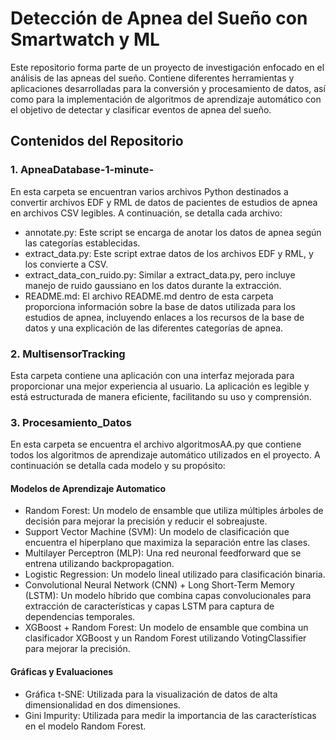 # Detección de Apnea del Sueño con Smartwatch y ML

Este repositorio forma parte de un proyecto de investigación enfocado en el análisis de las apneas del sueño. Contiene diferentes herramientas y aplicaciones desarrolladas para la conversión y procesamiento de datos, así como para la implementación de algoritmos de aprendizaje automático con el objetivo de detectar y clasificar eventos de apnea del sueño.

## Contenidos del Repositorio

### 1. ApneaDatabase-1-minute-
En esta carpeta se encuentran varios archivos Python destinados a convertir archivos EDF y RML de datos de pacientes de estudios de apnea en archivos CSV legibles. A continuación, se detalla cada archivo:

- annotate.py: Este script se encarga de anotar los datos de apnea según las categorías establecidas.
- extract_data.py: Este script extrae datos de los archivos EDF y RML, y los convierte a CSV.
- extract_data_con_ruido.py: Similar a extract_data.py, pero incluye manejo de ruido gaussiano en los datos durante la extracción.
- README.md: El archivo README.md dentro de esta carpeta proporciona información sobre la base de datos utilizada para los estudios de apnea, incluyendo enlaces a los recursos de la base de datos y una explicación de las diferentes categorías de apnea.

### 2. MultisensorTracking
Esta carpeta contiene una aplicación con una interfaz mejorada para proporcionar una mejor experiencia al usuario. La aplicación es legible y está estructurada de manera eficiente, facilitando su uso y comprensión.

### 3. Procesamiento_Datos
En esta carpeta se encuentra el archivo algoritmosAA.py que contiene todos los algoritmos de aprendizaje automático utilizados en el proyecto. A continuación se detalla cada modelo y su propósito:

#### Modelos de Aprendizaje Automatico
- Random Forest: Un modelo de ensamble que utiliza múltiples árboles de decisión para mejorar la precisión y reducir el sobreajuste.
- Support Vector Machine (SVM): Un modelo de clasificación que encuentra el hiperplano que maximiza la separación entre las clases.
- Multilayer Perceptron (MLP): Una red neuronal feedforward que se entrena utilizando backpropagation.
- Logistic Regression: Un modelo lineal utilizado para clasificación binaria.
- Convolutional Neural Network (CNN) + Long Short-Term Memory (LSTM): Un modelo híbrido que combina capas convolucionales para extracción de características y capas LSTM para captura de dependencias temporales.
- XGBoost + Random Forest: Un modelo de ensamble que combina un clasificador XGBoost y un Random Forest utilizando VotingClassifier para mejorar la precisión.

#### Gráficas y Evaluaciones
- Gráfica t-SNE: Utilizada para la visualización de datos de alta dimensionalidad en dos dimensiones.
- Gini Impurity: Utilizada para medir la importancia de las características en el modelo Random Forest.
